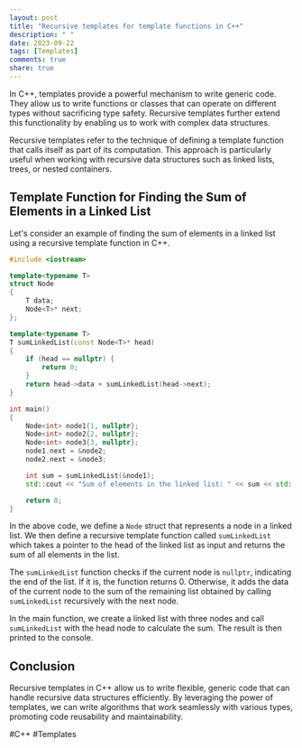 ```yaml
---
layout: post
title: "Recursive templates for template functions in C++"
description: " "
date: 2023-09-22
tags: [Templates]
comments: true
share: true
---
```


In C++, templates provide a powerful mechanism to write generic code. They allow us to write functions or classes that can operate on different types without sacrificing type safety. Recursive templates further extend this functionality by enabling us to work with complex data structures.

Recursive templates refer to the technique of defining a template function that calls itself as part of its computation. This approach is particularly useful when working with recursive data structures such as linked lists, trees, or nested containers.

## Template Function for Finding the Sum of Elements in a Linked List

Let's consider an example of finding the sum of elements in a linked list using a recursive template function in C++.

```cpp
#include <iostream>

template<typename T>
struct Node
{
    T data;
    Node<T>* next;
};

template<typename T>
T sumLinkedList(const Node<T>* head)
{
    if (head == nullptr) {
        return 0;
    }
    return head->data + sumLinkedList(head->next);
}

int main()
{
    Node<int> node1{1, nullptr};
    Node<int> node2{2, nullptr};
    Node<int> node3{3, nullptr};
    node1.next = &node2;
    node2.next = &node3;

    int sum = sumLinkedList(&node1);
    std::cout << "Sum of elements in the linked list: " << sum << std::endl;

    return 0;
}
```

In the above code, we define a `Node` struct that represents a node in a linked list. We then define a recursive template function called `sumLinkedList` which takes a pointer to the head of the linked list as input and returns the sum of all elements in the list.

The `sumLinkedList` function checks if the current node is `nullptr`, indicating the end of the list. If it is, the function returns 0. Otherwise, it adds the data of the current node to the sum of the remaining list obtained by calling `sumLinkedList` recursively with the next node.

In the main function, we create a linked list with three nodes and call `sumLinkedList` with the head node to calculate the sum. The result is then printed to the console.

## Conclusion

Recursive templates in C++ allow us to write flexible, generic code that can handle recursive data structures efficiently. By leveraging the power of templates, we can write algorithms that work seamlessly with various types, promoting code reusability and maintainability.

#C++ #Templates